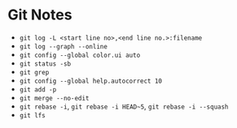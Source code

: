 # Git Notes

* `git log -L <start line no>,<end line no.>:filename`
* `git log --graph --online`
* `git config --global color.ui auto`
* `git status -sb`
* `git grep`
* `git config --global help.autocorrect 10`
* `git add -p`
* `git merge --no-edit`
* `git rebase -i`, `git rebase -i HEAD~5`, `git rebase -i --squash`
* `git lfs`


